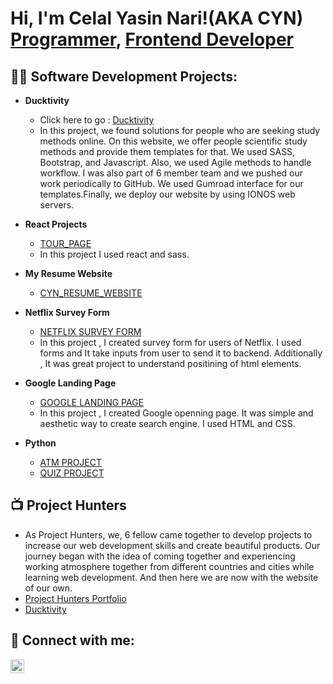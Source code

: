 <h1>Hi, I'm Celal Yasin Nari!(AKA CYN) <br/><a href="https://github.com/Cynfinitely">Programmer</a>, <a href="https://www.linkedin.com/in/celal-yasin-nari/">Frontend Developer</a></h1>

<h2>👨‍💻 Software Development Projects:</h2>

- <b>Ducktivity</b>
  - Click here to go : [Ducktivity](https://ducktivity.co/)
  - In this project, we found solutions for people who are seeking study methods online. On this website, we offer people scientific study methods and provide them templates for that. We used SASS, Bootstrap, and Javascript. Also, we used Agile methods to handle workflow. I was also part of 6 member team and we pushed our work periodically to GitHub. We used Gumroad interface for our templates.Finally, we deploy our website by using IONOS web servers.

- <b>React Projects</b>
  - [TOUR_PAGE](https://github.com/Cynfinitely/React_Tour_Page)
  - In this project I used react and sass.

- <b>My Resume Website</b>
  - [CYN_RESUME_WEBSITE](https://github.com/Cynfinitely/CYN_RESUME_WEBSITE)

- <b>Netflix Survey Form</b>
  - [NETFLIX SURVEY FORM](https://github.com/Cynfinitely/Netflix-Survey-Form)
  - In this project , I created survey form for users of Netflix. I used forms and It take inputs from user to send it to backend. Additionally , It was great project to understand positining of html elements.


- <b>Google Landing Page</b>
  - [GOOGLE LANDING PAGE](https://github.com/Cynfinitely/GOOGLE-LANDING-PAGE)
  - In this project , I created Google openning page. It was simple and aesthetic way to create search engine. I used HTML and CSS.


- <b>Python</b>
  - [ATM PROJECT](https://github.com/Cynfinitely/Python/blob/main/Mini%20Projects/ATM.py)
  - [QUIZ PROJECT](https://github.com/Cynfinitely/Python/blob/main/Mini%20Projects/Quiz.py)

<h2>📺 Project Hunters</h2>

- As Project Hunters, we, 6 fellow came together to develop projects to increase our web development skills and create beautiful products. Our journey began with the idea of coming together and experiencing working atmosphere together from different countries and cities while learning web development. And then here we are now with the website of our own.
- [Project Hunters Portfolio](https://github.com/Project-Hunters-Works/Portfolio)
- [Ducktivity](https://github.com/Project-Hunters-Works/Ducktivity)


<h2> 🤳 Connect with me:</h2>

[<img align="left" alt="Celal Yasin Nari | LinkedIn" width="22px" src="https://cdn.jsdelivr.net/npm/simple-icons@v3/icons/linkedin.svg" />][linkedin]


[linkedin]: https://www.linkedin.com/in/celal-yasin-nari

<!--
**Cynfinitely/Cynfinitely** is a ✨ _special_ ✨ repository because its `README.md` (this file) appears on your GitHub profile.

Here are some ideas to get you started:

- 🔭 I’m currently working on ...
- 🌱 I’m currently learning ...
- 👯 I’m looking to collaborate on ...
- 🤔 I’m looking for help with ...
- 💬 Ask me about ...
- 📫 How to reach me: ...
- 😄 Pronouns: ...
- ⚡ Fun fact: ...
-->
